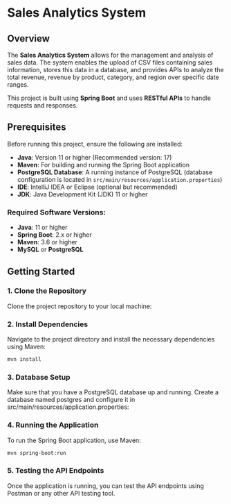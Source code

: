 # Sales Analytics System

## Overview

The **Sales Analytics System** allows for the management and analysis of sales data. The system enables the upload of CSV files containing sales information, stores this data in a database, and provides APIs to analyze the total revenue, revenue by product, category, and region over specific date ranges.

This project is built using **Spring Boot** and uses **RESTful APIs** to handle requests and responses.

## Prerequisites

Before running this project, ensure the following are installed:

- **Java**: Version 11 or higher (Recommended version: 17)
- **Maven**: For building and running the Spring Boot application
- **PostgreSQL Database**: A running instance of PostgreSQL (database configuration is located in `src/main/resources/application.properties`)
- **IDE**: IntelliJ IDEA or Eclipse (optional but recommended)
- **JDK**: Java Development Kit (JDK) 11 or higher

### Required Software Versions:
- **Java**: 11 or higher
- **Spring Boot**: 2.x or higher
- **Maven**: 3.6 or higher
- **MySQL** or **PostgreSQL**

## Getting Started

### 1. Clone the Repository

Clone the project repository to your local machine:

### 2. Install Dependencies
Navigate to the project directory and install the necessary dependencies using Maven:
```bash
mvn install
```

### 3. Database Setup
Make sure that you have a PostgreSQL database up and running. Create a database named postgres and configure it in src/main/resources/application.properties:

### 4. Running the Application
To run the Spring Boot application, use Maven:

```bash
mvn spring-boot:run
```

### 5. Testing the API Endpoints
Once the application is running, you can test the API endpoints using Postman or any other API testing tool.



